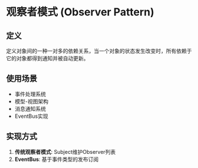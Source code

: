 # 观察者模式 (Observer Pattern)

## 定义
定义对象间的一种一对多的依赖关系，当一个对象的状态发生改变时，所有依赖于它的对象都得到通知并被自动更新。

## 使用场景
- 事件处理系统
- 模型-视图架构
- 消息通知系统
- EventBus实现

## 实现方式
1. **传统观察者模式**: Subject维护Observer列表
2. **EventBus**: 基于事件类型的发布订阅